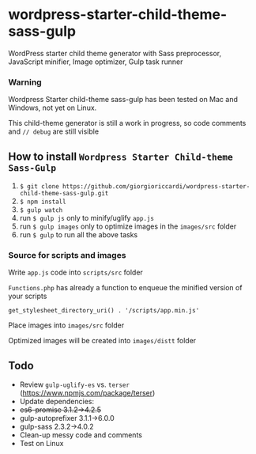 # wordpress-starter-child-theme-sass-gulp
WordPress starter child theme generator with Sass preprocessor, JavaScript minifier, Image optimizer, Gulp task runner

### **Warning**
Wordpress Starter child-theme sass-gulp has been tested on Mac and Windows, not yet on Linux.

This child-theme generator is still a work in progress, so code comments and `// debug` are still visible

## How to install `Wordpress Starter Child-theme Sass-Gulp`
1. `$ git clone https://github.com/giorgioriccardi/wordpress-starter-child-theme-sass-gulp.git`
2. `$ npm install`
3. `$ gulp watch`
4. run `$ gulp js` only to minify/uglify `app.js`
5. run `$ gulp images` only to optimize images in the `images/src` folder
6. run `$ gulp` to run all the above tasks

### Source for scripts and images
Write `app.js` code into `scripts/src` folder

`Functions.php` has already a function to enqueue the minified version of your scripts
```
get_stylesheet_directory_uri() . '/scripts/app.min.js'
```
Place images into `images/src` folder

Optimized images will be created into `images/distt` folder

## Todo
- Review `gulp-uglify-es` vs. `terser` (https://www.npmjs.com/package/terser)
- Update dependencies:
- ~~es6-promise 3.1.2->4.2.5~~
- gulp-autoprefixer 3.1.1->6.0.0 
- gulp-sass 2.3.2->4.0.2
- Clean-up messy code and comments
- Test on Linux
